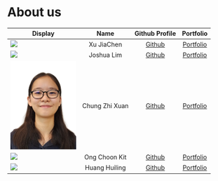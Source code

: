 # About us

Display |      Name      |               Github Profile                | Portfolio 
--------|:--------------:|:-------------------------------------------:|:---------:
![](https://via.placeholder.com/100.png?text=Photo) |   Xu JiaChen   | [Github](https://github.com/aaronxujiachen) | [Portfolio](docs/team/xujiachen.md)
![](https://via.placeholder.com/100.png?text=Photo) |   Joshua Lim   |    [Github](https://github.com/lckjosh)     | [Portfolio](team/lckjosh.md)
<img src="images/ChungZhiXuan.jpg" width="150px"> | Chung Zhi Xuan |   [Github](https://github.com/spaceman03)   | [Portfolio](team/spaceman03.md)
![](https://via.placeholder.com/100.png?text=Photo) | Ong Choon Kit  |        [Github](https://github.com/choonkit-nus)        | [Portfolio](docs/team/johndoe.md)
![](https://via.placeholder.com/100.png?text=Photo) | Huang Huiling  |   [Github](https://github.com/vvhuiling)    | [Portfolio](docs/team/huiling.md)
